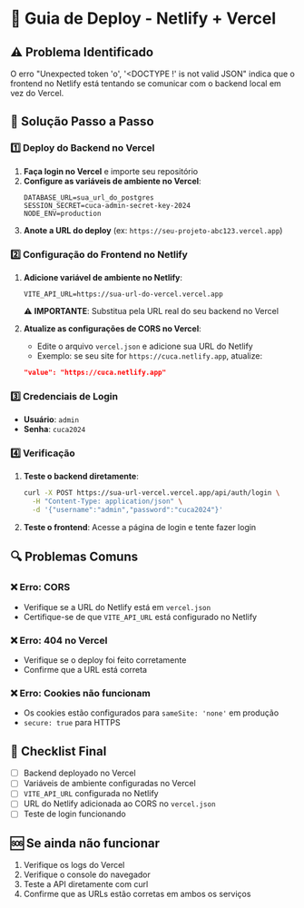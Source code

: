 # 🚀 Guia de Deploy - Netlify + Vercel

## ⚠️ Problema Identificado
O erro "Unexpected token 'o', '<DOCTYPE !' is not valid JSON" indica que o frontend no Netlify está tentando se comunicar com o backend local em vez do Vercel.

## 🔧 Solução Passo a Passo

### 1️⃣ Deploy do Backend no Vercel

1. **Faça login no Vercel** e importe seu repositório
2. **Configure as variáveis de ambiente no Vercel**:
   ```
   DATABASE_URL=sua_url_do_postgres
   SESSION_SECRET=cuca-admin-secret-key-2024
   NODE_ENV=production
   ```
3. **Anote a URL do deploy** (ex: `https://seu-projeto-abc123.vercel.app`)

### 2️⃣ Configuração do Frontend no Netlify

1. **Adicione variável de ambiente no Netlify**:
   ```
   VITE_API_URL=https://sua-url-do-vercel.vercel.app
   ```
   ⚠️ **IMPORTANTE**: Substitua pela URL real do seu backend no Vercel

2. **Atualize as configurações de CORS no Vercel**:
   - Edite o arquivo `vercel.json` e adicione sua URL do Netlify
   - Exemplo: se seu site for `https://cuca.netlify.app`, atualize:
   ```json
   "value": "https://cuca.netlify.app"
   ```

### 3️⃣ Credenciais de Login
- **Usuário**: `admin`
- **Senha**: `cuca2024`

### 4️⃣ Verificação

1. **Teste o backend diretamente**:
   ```bash
   curl -X POST https://sua-url-vercel.vercel.app/api/auth/login \
     -H "Content-Type: application/json" \
     -d '{"username":"admin","password":"cuca2024"}'
   ```

2. **Teste o frontend**: Acesse a página de login e tente fazer login

## 🔍 Problemas Comuns

### ❌ Erro: CORS
- Verifique se a URL do Netlify está em `vercel.json`
- Certifique-se de que `VITE_API_URL` está configurado no Netlify

### ❌ Erro: 404 no Vercel
- Verifique se o deploy foi feito corretamente
- Confirme que a URL está correta

### ❌ Erro: Cookies não funcionam
- Os cookies estão configurados para `sameSite: 'none'` em produção
- `secure: true` para HTTPS

## 📝 Checklist Final

- [ ] Backend deployado no Vercel
- [ ] Variáveis de ambiente configuradas no Vercel
- [ ] `VITE_API_URL` configurada no Netlify
- [ ] URL do Netlify adicionada ao CORS no `vercel.json`
- [ ] Teste de login funcionando

## 🆘 Se ainda não funcionar

1. Verifique os logs do Vercel
2. Verifique o console do navegador
3. Teste a API diretamente com curl
4. Confirme que as URLs estão corretas em ambos os serviços